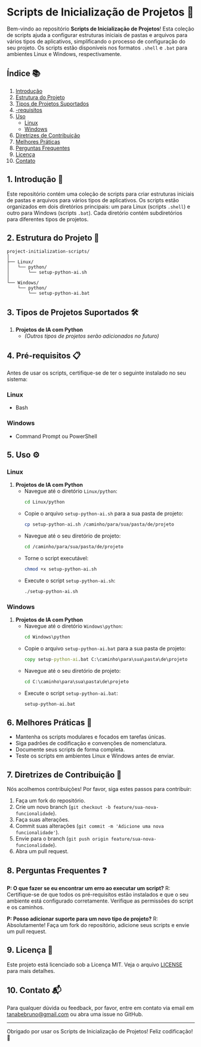# Scripts de Inicialização de Projetos 🚀

Bem-vindo ao repositório **Scripts de Inicialização de Projetos**! Esta coleção de scripts ajuda a configurar estruturas iniciais de pastas e arquivos para vários tipos de aplicativos, simplificando o processo de configuração do seu projeto. Os scripts estão disponíveis nos formatos `.shell` e `.bat` para ambientes Linux e Windows, respectivamente.

## Índice 📚

1. [Introdução](#introdução)
2. [Estrutura do Projeto](#estrutura-do-projeto)
3. [Tipos de Projetos Suportados](#tipos-de-projetos-suportados)
4. [-requisitos](#pré-requisitos)
5. [Uso](#uso)
   - [Linux](#linux)
   - [Windows](#windows)
6. [Diretrizes de Contribuição](#diretrizes-de-contribuição)
7. [Melhores Práticas](#melhores-práticas)
8. [Perguntas Frequentes](#perguntas-frequentes)
9. [Licença](#licença)
10. [Contato](#contato)

## 1. Introdução 🌟

Este repositório contém uma coleção de scripts para criar estruturas iniciais de pastas e arquivos para vários tipos de aplicativos. Os scripts estão organizados em dois diretórios principais: um para Linux (scripts `.shell`) e outro para Windows (scripts `.bat`). Cada diretório contém subdiretórios para diferentes tipos de projetos.

## 2. Estrutura do Projeto 📁

```plaintext
project-initialization-scripts/
│
├── Linux/
│   └── python/
│       └── setup-python-ai.sh
│
└── Windows/
    └── python/
        └── setup-python-ai.bat
```

## 3. Tipos de Projetos Suportados 🛠️

1. **Projetos de IA com Python**
   - *(Outros tipos de projetos serão adicionados no futuro)*

## 4. Pré-requisitos 📋

Antes de usar os scripts, certifique-se de ter o seguinte instalado no seu sistema:

### Linux
- Bash

### Windows
- Command Prompt ou PowerShell

## 5. Uso ⚙️

### Linux

1. **Projetos de IA com Python**
   - Navegue até o diretório `Linux/python`:
     ```sh
     cd Linux/python
     ```
   - Copie o arquivo `setup-python-ai.sh` para a sua pasta de projeto:
     ```sh
     cp setup-python-ai.sh /caminho/para/sua/pasta/de/projeto
     ```
   - Navegue até o seu diretório de projeto:
     ```sh
     cd /caminho/para/sua/pasta/de/projeto
     ```
   - Torne o script executável:
     ```sh
     chmod +x setup-python-ai.sh
     ```
   - Execute o script `setup-python-ai.sh`:
     ```sh
     ./setup-python-ai.sh
     ```

### Windows

1. **Projetos de IA com Python**
   - Navegue até o diretório `Windows\python`:
     ```cmd
     cd Windows\python
     ```
   - Copie o arquivo `setup-python-ai.bat` para a sua pasta de projeto:
     ```cmd
     copy setup-python-ai.bat C:\caminho\para\sua\pasta\de\projeto
     ```
   - Navegue até o seu diretório de projeto:
     ```cmd
     cd C:\caminho\para\sua\pasta\de\projeto
     ```
   - Execute o script `setup-python-ai.bat`:
     ```cmd
     setup-python-ai.bat
     ```

## 6. Melhores Práticas 🌟

- Mantenha os scripts modulares e focados em tarefas únicas.
- Siga padrões de codificação e convenções de nomenclatura.
- Documente seus scripts de forma completa.
- Teste os scripts em ambientes Linux e Windows antes de enviar.

## 7. Diretrizes de Contribuição 🤝

Nós acolhemos contribuições! Por favor, siga estes passos para contribuir:

1. Faça um fork do repositório.
2. Crie um novo branch (`git checkout -b feature/sua-nova-funcionalidade`).
3. Faça suas alterações.
4. Commit suas alterações (`git commit -m 'Adicione uma nova funcionalidade'`).
5. Envie para o branch (`git push origin feature/sua-nova-funcionalidade`).
6. Abra um pull request.

## 8. Perguntas Frequentes ❓

**P: O que fazer se eu encontrar um erro ao executar um script?**
R: Certifique-se de que todos os pré-requisitos estão instalados e que o seu ambiente está configurado corretamente. Verifique as permissões do script e os caminhos.

**P: Posso adicionar suporte para um novo tipo de projeto?**
R: Absolutamente! Faça um fork do repositório, adicione seus scripts e envie um pull request.

## 9. Licença 📄

Este projeto está licenciado sob a Licença MIT. Veja o arquivo [LICENSE](https://github.com/BrunoTanabe/project-initialization-scripts/blob/main/LICENSE) para mais detalhes.

## 10. Contato 📬

Para qualquer dúvida ou feedback, por favor, entre em contato via email em [tanabebruno@gmail.com](mailto:tanabebruno@gmail.com) ou abra uma issue no GitHub.

---

Obrigado por usar os Scripts de Inicialização de Projetos! Feliz codificação! 🎉
